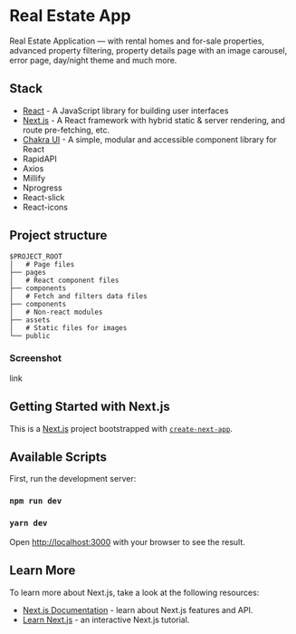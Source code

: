 # Real Estate App

Real Estate Application — with rental homes and for-sale properties, advanced property filtering, property details page with an image carousel, error page, day/night theme and much more.

## Stack
- [React](https://reactjs.org/) - A JavaScript library for building user interfaces
- [Next.js](https://nextjs.org/) - A React framework with hybrid static & server rendering, and route pre-fetching, etc.
- [Chakra UI](https://chakra-ui.com/) - A simple, modular and accessible component library for React
- RapidAPI
- Axios
- Millify
- Nprogress
- React-slick
- React-icons

## Project structure

```
$PROJECT_ROOT
│   # Page files
├── pages
│   # React component files
├── components
│   # Fetch and filters data files
├── components
│   # Non-react modules
├── assets
│   # Static files for images
└── public
```

### Screenshot

link

## Getting Started with Next.js

This is a [Next.js](https://nextjs.org/) project bootstrapped with [`create-next-app`](https://github.com/vercel/next.js/tree/canary/packages/create-next-app).

## Available Scripts

First, run the development server:

### `npm run dev`
### `yarn dev`

Open [http://localhost:3000](http://localhost:3000) with your browser to see the result.

## Learn More

To learn more about Next.js, take a look at the following resources:

- [Next.js Documentation](https://nextjs.org/docs) - learn about Next.js features and API.
- [Learn Next.js](https://nextjs.org/learn) - an interactive Next.js tutorial.
